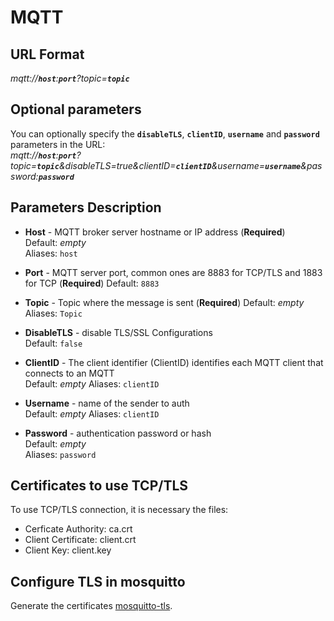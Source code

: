 # MQTT

## URL Format

_mqtt://**`host`**:**`port`**?topic=**`topic`**_

## Optional parameters

You can optionally specify the **`disableTLS`**, **`clientID`**, **`username`** and **`password`** parameters in the URL:  
_mqtt://**`host`**:**`port`**?topic=**`topic`**&disableTLS=true&clientID=**`clientID`**&username=**`username`**&password:**`password`**_

## Parameters Description

- **Host** - MQTT broker server hostname or IP address (**Required**)  
  Default: _empty_  
  Aliases: `host`

- **Port** - MQTT server port, common ones are 8883 for TCP/TLS and 1883 for TCP (**Required**)
  Default: `8883`

- **Topic** - Topic where the message is sent (**Required**)
  Default: _empty_  
  Aliases: `Topic`

- **DisableTLS** - disable TLS/SSL Configurations  
  Default: `false`

- **ClientID** - The client identifier (ClientID) identifies each MQTT client that connects to an MQTT  
  Default: _empty_
  Aliases: `clientID`

- **Username** - name of the sender to auth  
  Default: _empty_
  Aliases: `clientID`

- **Password** - authentication password or hash  
  Default: _empty_  
  Aliases: `password`

## Certificates to use TCP/TLS

To use TCP/TLS connection, it is necessary the files:

- Cerficate Authority: ca.crt
- Client Certificate: client.crt
- Client Key: client.key

## Configure TLS in mosquitto

Generate the certificates [mosquitto-tls](https://mosquitto.org/man/mosquitto-tls-7.html).
